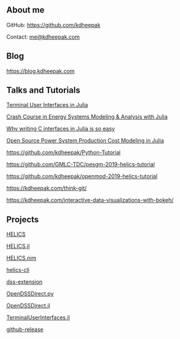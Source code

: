 About me
--------

GitHub: <https://github.com/kdheepak>

Contact: <me@kdheepak.com>

Blog
----

<https://blog.kdheepak.com>

Talks and Tutorials
-------------------

[Terminal User Interfaces in Julia](https://www.youtube.com/watch?v=-TASx67pphw)

[Crash Course in Energy Systems Modeling & Analysis with Julia](https://www.youtube.com/watch?v=kQNOG4tGJdg)

[Why writing C interfaces in Julia is so easy](https://www.youtube.com/watch?v=ez-KVi0leOw)

[Open Source Power System Production Cost Modeling in Julia](https://www.youtube.com/watch?v=1TipY6g9IzE)

<https://github.com/kdheepak/Python-Tutorial>

<https://github.com/GMLC-TDC/pesgm-2019-helics-tutorial>

<https://github.com/kdheepak/openmod-2019-helics-tutorial>

<https://kdheepak.com/think-git/>

<https://kdheepak.com/interactive-data-visualizations-with-bokeh/>


Projects
--------

[HELICS](https://github.com/GMLC-TDC/HELICS)

[HELICS.jl](https://github.com/GMLC-TDC/HELICS.jl)

[HELICS.nim](https://github.com/GMLC-TDC/helics.nim)

[helics-cli](https://github.com/GMLC-TDC/helics-cli)

[dss-extension](https://github.com/dss-extensions)

[OpenDSSDirect.py](https://github.com/dss-extensions/OpenDSSDirect.py)

[OpenDSSDirect.jl](https://github.com/dss-extensions/OpenDSSDirect.jl)

[TerminalUserInterfaces.jl](https://github.com/kdheepak/TerminalUserInterfaces.jl)

[github-release](https://github.com/kdheepak/github-release)
